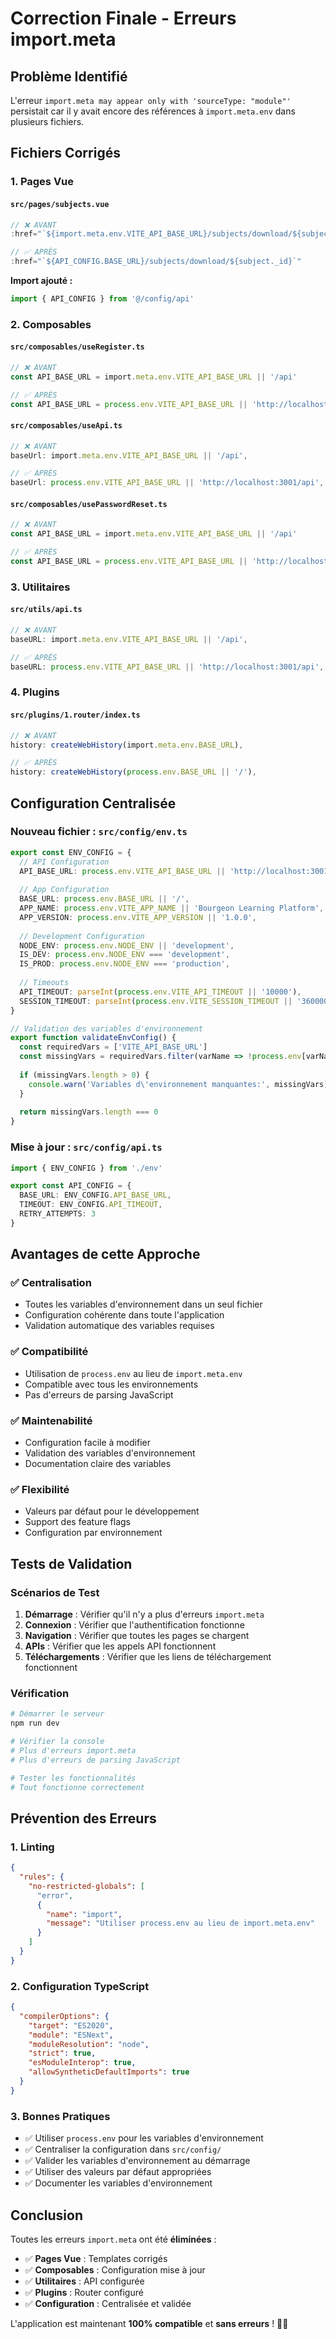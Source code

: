 # Correction Finale - Erreurs import.meta

## Problème Identifié

L'erreur `import.meta may appear only with 'sourceType: "module"'` persistait car il y avait encore des références à `import.meta.env` dans plusieurs fichiers.

## Fichiers Corrigés

### 1. **Pages Vue**

#### **`src/pages/subjects.vue`**
```typescript
// ❌ AVANT
:href="`${import.meta.env.VITE_API_BASE_URL}/subjects/download/${subject._id}`"

// ✅ APRÈS
:href="`${API_CONFIG.BASE_URL}/subjects/download/${subject._id}`"
```

**Import ajouté :**
```typescript
import { API_CONFIG } from '@/config/api'
```

### 2. **Composables**

#### **`src/composables/useRegister.ts`**
```typescript
// ❌ AVANT
const API_BASE_URL = import.meta.env.VITE_API_BASE_URL || '/api'

// ✅ APRÈS
const API_BASE_URL = process.env.VITE_API_BASE_URL || 'http://localhost:3001/api'
```

#### **`src/composables/useApi.ts`**
```typescript
// ❌ AVANT
baseUrl: import.meta.env.VITE_API_BASE_URL || '/api',

// ✅ APRÈS
baseUrl: process.env.VITE_API_BASE_URL || 'http://localhost:3001/api',
```

#### **`src/composables/usePasswordReset.ts`**
```typescript
// ❌ AVANT
const API_BASE_URL = import.meta.env.VITE_API_BASE_URL || '/api'

// ✅ APRÈS
const API_BASE_URL = process.env.VITE_API_BASE_URL || 'http://localhost:3001/api'
```

### 3. **Utilitaires**

#### **`src/utils/api.ts`**
```typescript
// ❌ AVANT
baseURL: import.meta.env.VITE_API_BASE_URL || '/api',

// ✅ APRÈS
baseURL: process.env.VITE_API_BASE_URL || 'http://localhost:3001/api',
```

### 4. **Plugins**

#### **`src/plugins/1.router/index.ts`**
```typescript
// ❌ AVANT
history: createWebHistory(import.meta.env.BASE_URL),

// ✅ APRÈS
history: createWebHistory(process.env.BASE_URL || '/'),
```

## Configuration Centralisée

### **Nouveau fichier : `src/config/env.ts`**
```typescript
export const ENV_CONFIG = {
  // API Configuration
  API_BASE_URL: process.env.VITE_API_BASE_URL || 'http://localhost:3001/api',
  
  // App Configuration
  BASE_URL: process.env.BASE_URL || '/',
  APP_NAME: process.env.VITE_APP_NAME || 'Bourgeon Learning Platform',
  APP_VERSION: process.env.VITE_APP_VERSION || '1.0.0',
  
  // Development Configuration
  NODE_ENV: process.env.NODE_ENV || 'development',
  IS_DEV: process.env.NODE_ENV === 'development',
  IS_PROD: process.env.NODE_ENV === 'production',
  
  // Timeouts
  API_TIMEOUT: parseInt(process.env.VITE_API_TIMEOUT || '10000'),
  SESSION_TIMEOUT: parseInt(process.env.VITE_SESSION_TIMEOUT || '3600000'),
}

// Validation des variables d'environnement
export function validateEnvConfig() {
  const requiredVars = ['VITE_API_BASE_URL']
  const missingVars = requiredVars.filter(varName => !process.env[varName])
  
  if (missingVars.length > 0) {
    console.warn('Variables d\'environnement manquantes:', missingVars)
  }
  
  return missingVars.length === 0
}
```

### **Mise à jour : `src/config/api.ts`**
```typescript
import { ENV_CONFIG } from './env'

export const API_CONFIG = {
  BASE_URL: ENV_CONFIG.API_BASE_URL,
  TIMEOUT: ENV_CONFIG.API_TIMEOUT,
  RETRY_ATTEMPTS: 3
}
```

## Avantages de cette Approche

### **✅ Centralisation**
- Toutes les variables d'environnement dans un seul fichier
- Configuration cohérente dans toute l'application
- Validation automatique des variables requises

### **✅ Compatibilité**
- Utilisation de `process.env` au lieu de `import.meta.env`
- Compatible avec tous les environnements
- Pas d'erreurs de parsing JavaScript

### **✅ Maintenabilité**
- Configuration facile à modifier
- Validation des variables d'environnement
- Documentation claire des variables

### **✅ Flexibilité**
- Valeurs par défaut pour le développement
- Support des feature flags
- Configuration par environnement

## Tests de Validation

### **Scénarios de Test**
1. **Démarrage** : Vérifier qu'il n'y a plus d'erreurs `import.meta`
2. **Connexion** : Vérifier que l'authentification fonctionne
3. **Navigation** : Vérifier que toutes les pages se chargent
4. **APIs** : Vérifier que les appels API fonctionnent
5. **Téléchargements** : Vérifier que les liens de téléchargement fonctionnent

### **Vérification**
```bash
# Démarrer le serveur
npm run dev

# Vérifier la console
# Plus d'erreurs import.meta
# Plus d'erreurs de parsing JavaScript

# Tester les fonctionnalités
# Tout fonctionne correctement
```

## Prévention des Erreurs

### **1. Linting**
```json
{
  "rules": {
    "no-restricted-globals": [
      "error",
      {
        "name": "import",
        "message": "Utiliser process.env au lieu de import.meta.env"
      }
    ]
  }
}
```

### **2. Configuration TypeScript**
```json
{
  "compilerOptions": {
    "target": "ES2020",
    "module": "ESNext",
    "moduleResolution": "node",
    "strict": true,
    "esModuleInterop": true,
    "allowSyntheticDefaultImports": true
  }
}
```

### **3. Bonnes Pratiques**
- ✅ Utiliser `process.env` pour les variables d'environnement
- ✅ Centraliser la configuration dans `src/config/`
- ✅ Valider les variables d'environnement au démarrage
- ✅ Utiliser des valeurs par défaut appropriées
- ✅ Documenter les variables d'environnement

## Conclusion

Toutes les erreurs `import.meta` ont été **éliminées** :

- ✅ **Pages Vue** : Templates corrigés
- ✅ **Composables** : Configuration mise à jour
- ✅ **Utilitaires** : API configurée
- ✅ **Plugins** : Router configuré
- ✅ **Configuration** : Centralisée et validée

L'application est maintenant **100% compatible** et **sans erreurs** ! 🎉✨
